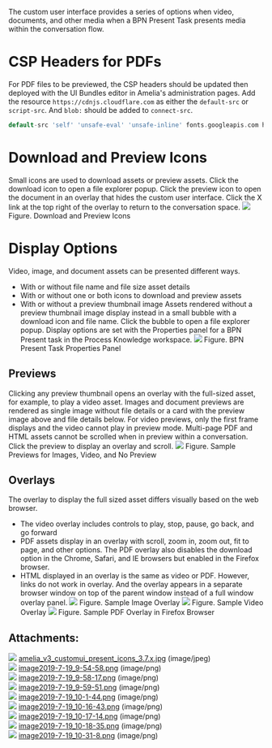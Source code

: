The custom user interface provides a series of options when video, documents, and other media when a BPN Present Task presents media within the conversation flow. 
# CSP Headers for PDFs
For PDF files to be previewed, the CSP headers should be updated then deployed with the UI Bundles editor in Amelia's administration pages. Add the resource `https://cdnjs.cloudflare.com` as either the `default-src` or `script-src`. And `blob:` should be added to `connect-src`.
``` groovy
default-src 'self' 'unsafe-eval' 'unsafe-inline' fonts.googleapis.com https://cdnjs.cloudflare.com *.youtube.com *.vimeo.com *.archive.org fonts.gstatic.com maps.googleapis.com data: blob:; connect-src 'self' blob: ws:; img-src 'self' maps.googleapis.com data: blob:;
```
# Download and Preview Icons
Small icons are used to download assets or preview assets. Click the download icon to open a file explorer popup. Click the preview icon to open the document in an overlay that hides the custom user interface. Click the X link at the top right of the overlay to return to the conversation space.
![](attachments/20809368/20809372.jpg)
Figure. Download and Preview Icons
# Display Options
Video, image, and document assets can be presented different ways.
-   With or without file name and file size asset details
-   With or without one or both icons to download and preview assets
-   With or without a preview thumbnail image
Assets rendered without a preview thumbnail image display instead in a small bubble with a download icon and file name. Click the bubble to open a file explorer popup.
Display options are set with the Properties panel for a BPN Present task in the Process Knowledge workspace.
![](attachments/20809368/20809399.png)
Figure. BPN Present Task Properties Panel
## Previews
Clicking any preview thumbnail opens an overlay with the full-sized asset, for example, to play a video asset.
Images and document previews are rendered as single image without file details or a card with the preview image above and file details below. For video previews, only the first frame displays and the video cannot play in preview mode.
Multi-page PDF and HTML assets cannot be scrolled when in preview within a conversation. Click the preview to display an overlay and scroll.
![](attachments/20809368/20809405.png)
Figure. Sample Previews for Images, Video, and No Preview
## Overlays
The overlay to display the full sized asset differs visually based on the web browser.
-   The video overlay includes controls to play, stop, pause, go back, and go forward
-   PDF assets display in an overlay with scroll, zoom in, zoom out, fit to page, and other options. The PDF overlay also disables the download option in the Chrome, Safari, and IE browsers but enabled in the Firefox browser.
-   HTML displayed in an overlay is the same as video or PDF. However, links do not work in overlay. And the overlay appears in a separate browser window on top of the parent window instead of a full window overlay panel.
![](attachments/20809368/20809396.png)
Figure. Sample Image Overlay
![](attachments/20809368/20809401.png)
Figure. Sample Video Overlay
![](attachments/20809368/20809403.png)
Figure. Sample PDF Overlay in Firefox Browser
## Attachments:
![](images/icons/bullet_blue.gif) [amelia_v3_customui_present_icons_3.7.x.jpg](attachments/20809368/20809372.jpg) (image/jpeg)  
![](images/icons/bullet_blue.gif) [image2019-7-19_9-54-58.png](attachments/20809368/20809396.png) (image/png)  
![](images/icons/bullet_blue.gif) [image2019-7-19_9-58-17.png](attachments/20809368/20809397.png) (image/png)  
![](images/icons/bullet_blue.gif) [image2019-7-19_9-59-51.png](attachments/20809368/20809398.png) (image/png)  
![](images/icons/bullet_blue.gif) [image2019-7-19_10-1-44.png](attachments/20809368/20809399.png) (image/png)  
![](images/icons/bullet_blue.gif) [image2019-7-19_10-16-43.png](attachments/20809368/20809401.png) (image/png)  
![](images/icons/bullet_blue.gif) [image2019-7-19_10-17-14.png](attachments/20809368/20809402.png) (image/png)  
![](images/icons/bullet_blue.gif) [image2019-7-19_10-18-35.png](attachments/20809368/20809403.png) (image/png)  
![](images/icons/bullet_blue.gif) [image2019-7-19_10-31-8.png](attachments/20809368/20809405.png) (image/png)  
